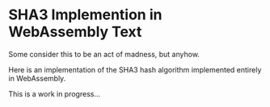 # SHA3 Implemention in WebAssembly Text

Some consider this to be an act of madness, but anyhow.

Here is an implementation of the SHA3 hash algorithm implemented entirely in WebAssembly.

This is a work in progress...
